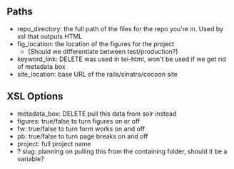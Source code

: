 ## Paths

* repo_directory: the full path of the files for the repo you're in. Used by xsl that outputs HTML
* fig_location: the location of the figures for the project
	* (Should we differentiate between test/production?)
* keyword_link: DELETE was used in tei-html, won't be used if we get rid of metadata box
* site_location: base URL of the rails/sinatra/cocoon site

## XSL Options
* metadata_box: DELETE pull this data from solr instead
* figures: true/false to turn figures on or off
* fw: true/false to turn form works on and off
* pb: true/false to turn page breaks on and off
* project: full project name
* ? slug: planning on pulling this from the containing folder, should it be a variable?
